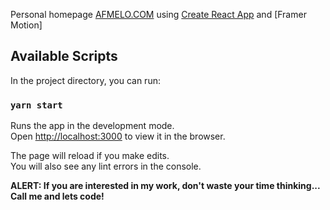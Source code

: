 Personal homepage [AFMELO.COM](https://afmelo.com) using [Create React App](https://github.com/facebook/create-react-app) and [Framer Motion]

## Available Scripts

In the project directory, you can run:

### `yarn start`

Runs the app in the development mode.<br />
Open [http://localhost:3000](http://localhost:3000) to view it in the browser.

The page will reload if you make edits.<br />
You will also see any lint errors in the console.



**ALERT: If you are interested in my work, don't waste your time thinking... Call me and lets code!**
